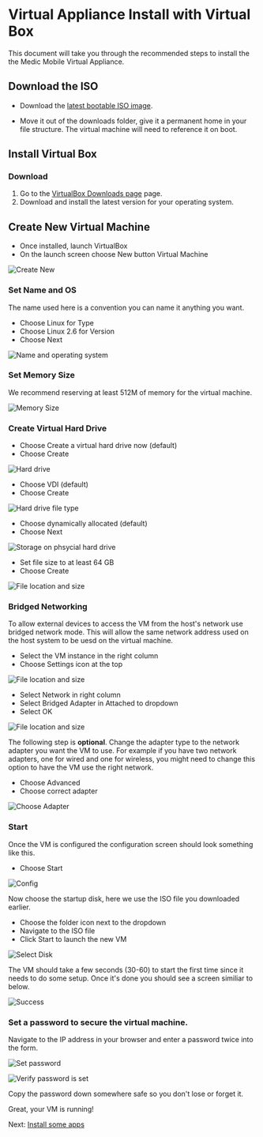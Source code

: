 # Virtual Appliance Install with Virtual Box

This document will take you through the recommended steps to install the 
the Medic Mobile Virtual Appliance.

## Download the ISO

* Download the [latest bootable ISO image](https://medic.s3.amazonaws.com/downloads/iso/mmva-image-20130405.iso).

* Move it out of the downloads folder, give it a permanent home in your file
  structure.  The virtual machine will need to reference it on boot.

## Install Virtual Box

### Download 

1. Go to the [VirtualBox Downloads page](https://www.virtualbox.org/wiki/Downloads) page.
2. Download and install the latest version for your operating system.

## Create New Virtual Machine

* Once installed, launch VirtualBox
* On the launch screen choose New button Virtual Machine

![Create New](img/vbox/create_new.png)

### Set Name and OS

The name used here is a convention you can name it anything you want.  

* Choose Linux for Type
* Choose Linux 2.6 for Version
* Choose Next

![Name and operating system](img/vbox/name_and_os.png)

### Set Memory Size

We recommend reserving at least 512M of memory for the virtual machine.

![Memory Size](img/vbox/set_memory_size.png)

### Create Virtual Hard Drive

* Choose Create a virtual hard drive now (default)
* Choose Create

![Hard drive](img/vbox/create_hard_drive.png)

* Choose VDI (default)
* Choose Create

![Hard drive file type](img/vbox/file_type.png)

* Choose dynamically allocated (default)
* Choose Next

![Storage on phsycial hard drive](img/vbox/dynamically_allocated.png)

* Set file size to at least 64 GB
* Choose Create

![File location and size](img/vbox/file_size_64G.png)

### Bridged Networking

To allow external devices to access the VM from the host's network use bridged network mode.  This will allow the same network address used on the host system to be uesd on the virtual machine.

* Select the VM instance in the right column
* Choose Settings icon at the top

![File location and size](img/vbox/choose_settings.png)

* Select Network in right column
* Select Bridged Adapter in Attached to dropdown
* Select OK

![File location and size](img/vbox/choose_bridged_adapter1.png)

The following step is **optional**.  Change the adapter type to the network adapter you want the VM to use.  For example if you have two network adapters, one for wired and one for wireless, you might need to change this option to have the VM use the right network.

* Choose Advanced
* Choose correct adapter

![Choose Adapter](img/vbox/choose_adapter_type.png)

### Start

Once the VM is configured the configuration screen should look something like this.

* Choose Start

![Config](img/vbox/ready.png)

Now choose the startup disk, here we use the ISO file you downloaded earlier.

* Choose the folder icon next to the dropdown
* Navigate to the ISO file
* Click Start to launch the new VM

![Select Disk](img/vbox/select_disk.png)

The VM should take a few seconds (30-60) to start the first time since it needs to do some setup.  Once it's done you should see a screen similiar to below.

![Success](img/vbox/success.png)

### Set a password to secure the virtual machine.

Navigate to the IP address in your browser and enter a password twice into the form.

![Set password](img/vm/set_password.png)

![Verify password is set](img/vm/verify_password_set.png)

Copy the password down somewhere safe so you don't lose or forget it.

Great, your VM is running! 

Next: [Install some apps](install/garden.md)